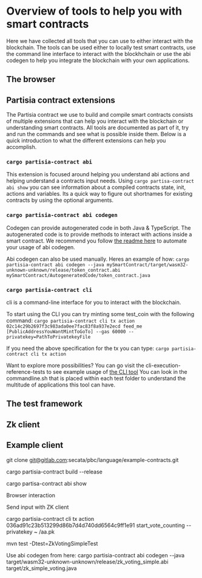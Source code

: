 # Overview of tools to help you with smart contracts

Here we have collected all tools that you can use to either interact with the blockchain. The tools can be used either
to locally test smart contracts, use the command line interface to interact with the blockhchain or use the abi codegen
to help you integrate the blockchain with your own applications.

## The browser

## Partisia contract extensions

The Partisia contract we use to build and compile smart contracts consists of multiple extensions that can help you
interact with the blockchain or understanding smart contracts. All tools are documented as part of it, try and run the
commands and see what is possible inside them. Below is a quick introduction to what the different extensions can help
you accomplish.

### `cargo partisia-contract abi`

This extension is focused around helping you understand abi actions and helping understand a contracts input needs.
Using `cargo partisa-contract abi show` you can see information about a compiled contracts state, init, actions and
variables. Its a quick way to figure out shortnames for existing contracts by using the optional arguments.

### `cargo partisia-contract abi codegen`

Codegen can provide autogenerated code in both Java & TypeScript. The autogenerated code is to provide methods to
interact with actions inside a smart contract. We recommend you
follow [the readme here](https://gitlab.com/secata/pbc/language/abi/abi-client/-/tree/main/maven-plugin?ref_type=heads)
to automate your usage of abi codegen.

Abi codegen can also be used manually. Heres an example of how:
`cargo partisia-contract abi codegen --java mySmartContract/target/wasm32-unknown-unknown/release/token_contract.abi mySmartContract/AutogeneratedCode/token_contract.java`

### `cargo partisia-contract cli`
cli is a command-line interface for you to interact with the blockchain. 

To start using the CLI you can try minting some test_coin with the following command:
`cargo partisia-contract cli tx action 02c14c29b2697f3c983ada0ee7fac83f8a937e2ecd feed_me [PublicAddressYouWantMintToGoTo] --gas 60000 --privatekey=PathToPrivatekeyFile`

If you need the above specification for the tx you can type: `cargo partisia-contract cli tx action`

Want to explore more possibilities? You can go visit the cli-execution-reference-tests to see example usage of [the CLI tool](https://gitlab.com/partisiablockchain/language/partisia-cli/-/tree/main/src/test/resources/cli-execution-reference-tests?ref_type=heads) 
You can look in the commandline.sh that is placed within each test folder to understand the multitude of applications this tool can have. 

## The test framework

## Zk client

## Example client

git clone git@gitlab.com:secata/pbc/language/example-contracts.git

cargo partisia-contract build --release

cargo partisa-contract abi show

Browser interaction

Send input with ZK client

cargo partisia-contract cli tx action 036ad91c23b513299d86b7d4d740dd6564c9ff1e91 start_vote_counting --privatekey ~
/aa.pk

mvn test -Dtest=ZkVotingSimpleTest

Use abi codegen from here:
cargo partisia-contract abi codegen --java target/wasm32-unknown-unknown/release/zk_voting_simple.abi
target/zk_simple_voting.java